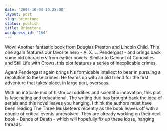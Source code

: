```yaml
---
date: '2004-10-04 10:28:00'
layout: post
slug: brimstone
status: publish
title: Brimstone
wordpress_id: '164'
---
```


Wow! Another fantastic book from Douglas Preston and Lincoln Child. This one again features our favorite hero - A. X. L. Pendergast - and brings back some old characters from earlier novels. Similar to Cabinet of Curiosities and Still Life with Crows, this plot features a series of inexplicable crimes.  

  

Agent Pendergast again brings his formidable intellect to bear in pursuing a resolution to these crimes. He teams up with an old friend for the first adventure that takes place, in large part, overseas.  

  

With an intricate mix of historical oddities and scientific innovation, this plot is fascinating and educational. The writing duo has brought back the idea of serials and this novel leaves you hanging. I think the authors must have been reading The Three Musketeers recently as the book leaves off with a couple of critical events unresolved. They are already working on their next book - Dance of Death - which will hopefully fix up these loose, hanging threads.

